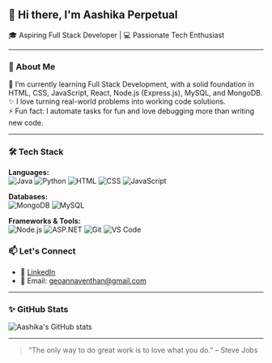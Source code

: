 ## 👋 Hi there, I'm Aashika Perpetual

🎓 Aspiring Full Stack Developer | 💻 Passionate Tech Enthusiast

---

### 🚀 About Me

🌱 I’m currently learning Full Stack Development, with a solid foundation in HTML, CSS, JavaScript, React, Node.js (Express.js), MySQL, and MongoDB.  
✨ I love turning real-world problems into working code solutions.  
⚡ Fun fact: I automate tasks for fun and love debugging more than writing new code.

---

### 🛠️ Tech Stack

**Languages:**  
![Java](https://img.shields.io/badge/Java-ED8B00?style=flat&logo=java&logoColor=white)
![Python](https://img.shields.io/badge/Python-3776AB?style=flat&logo=python&logoColor=white)
![HTML](https://img.shields.io/badge/HTML5-E34F26?style=flat&logo=html5&logoColor=white)
![CSS](https://img.shields.io/badge/CSS3-1572B6?style=flat&logo=css3&logoColor=white)
![JavaScript](https://img.shields.io/badge/JavaScript-F7DF1E?style=flat&logo=javascript&logoColor=black)

**Databases:**  
![MongoDB](https://img.shields.io/badge/MongoDB-4EA94B?style=flat&logo=mongodb&logoColor=white)
![MySQL](https://img.shields.io/badge/MySQL-4479A1?style=flat&logo=mysql&logoColor=white)

**Frameworks & Tools:**  
![Node.js](https://img.shields.io/badge/Node.js-339933?style=flat&logo=nodedotjs&logoColor=white)
![ASP.NET](https://img.shields.io/badge/ASP.NET-512BD4?style=flat&logo=dotnet&logoColor=white)
![Git](https://img.shields.io/badge/Git-F05032?style=flat&logo=git&logoColor=white)
![VS Code](https://img.shields.io/badge/VSCode-007ACC?style=flat&logo=visual-studio-code&logoColor=white)


### 📫 Let's Connect

- 💼 [LinkedIn](https://www.linkedin.com/in/aashika-perpetual/)
- 💌 Email: [geoannaventhan@gmail.com](mailto:geoannaventhan@gmail.com)

---

### ✨ GitHub Stats

![Aashika's GitHub stats](https://github-readme-stats.vercel.app/api?username=Aashika-perpetual&show_icons=true&theme=radical)

---

> “The only way to do great work is to love what you do.” – Steve Jobs
